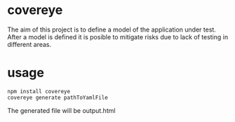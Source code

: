 # covereye

The aim of this project is to define a model of the application under test. After a model is defined it is posible to mitigate risks due to lack of testing in different areas.

# usage

```
npm install covereye
covereye generate pathToYamlFile 
```

The generated file will be output.html